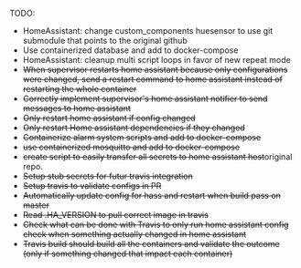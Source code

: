 TODO:
- HomeAssistant: change custom_components huesensor to use git submodule that points to the original github
- Use containerized database and add to docker-compose
- HomeAssistant: cleanup multi script loops in favor of new repeat mode
- ~~When supervisor restarts home assistant because only configurations were changed, send a restart command to home assistant instead of restarting the whole container~~
- ~~Correctly implement supervisor's home assistant notifier to send messages to home assistant~~
- ~~Only restart home assistant if config changed~~
- ~~Only restart Home assistant dependencies if they changed~~
- ~~Containerize alarm system scripts and add to docker-compose~~
- ~~use containerized mosquitto and add to docker-compose~~
- ~~create script to easily transfer all secrets to home assistant host~~original repo.
- ~~Setup stub secrets for futur travis integration~~
- ~~Setup travis to validate configs in PR~~
- ~~Automatically update config for hass and restart when build pass on master~~
- ~~Read .HA_VERSION to pull correct image in travis~~
- ~~Check what can be done with Travis to only run home assistant config check when something actually changed in home assistant~~
- ~~Travis build should build all the containers and validate the outcome (only if something changed that impact each container)~~
